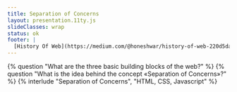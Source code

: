 ```yaml
---
title: Separation of Concerns
layout: presentation.11ty.js
slideClasses: wrap
status: ok
footer: | 
  [History Of Web](https://medium.com/@honeshwar/history-of-web-220d5dad542c)
---
```


{% question "What are the three basic building blocks of the web?" %}
{% question "What is the idea behind the concept «Separation of Concerns»?" %}
{% interlude "Separation of Concerns", "HTML, CSS, Javascript" %}
